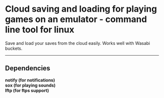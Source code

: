 # Cloud saving and loading for playing games on an emulator - command line tool for linux
Save and load your saves from the cloud easily. Works well with Wasabi buckets.

- - - -

## Dependencies

**notify (for notifications)<br/>**
**sox (for playing sounds) <br/>**
**lftp (for ftps support) <br/>**
